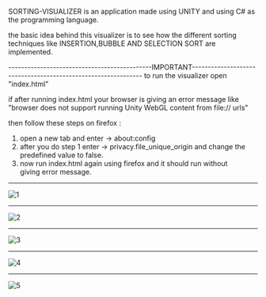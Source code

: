 SORTING-VISUALIZER is an application made using UNITY and using C# as the programming language.

the basic idea behind this visualizer is to see how the different sorting techniques like INSERTION,BUBBLE AND SELECTION SORT are implemented.


---------------------------------------------IMPORTANT--------------------------------------------------------------
to run the visualizer open "index.html"

if after running index.html your browser is giving an error message like 
"browser does not support running Unity WebGL content from file:// urls"

then follow these steps on firefox : 
1. open a new tab and enter ->    about:config
2. after you do step 1 enter ->    privacy.file_unique_origin
   and change the predefined value to false.
3. now run index.html again using firefox and it should run without      
    giving error message.   
---------------------------------------------------------------------------------------------------------------------

![1](https://user-images.githubusercontent.com/55275135/104321092-2ba17400-5509-11eb-865f-0c68c6993db6.jpg)

----

![2](https://user-images.githubusercontent.com/55275135/104691421-3be56900-572c-11eb-86cb-bd0eba3a7d9b.jpg)

----
![3](https://user-images.githubusercontent.com/55275135/104691436-4273e080-572c-11eb-9062-f7757ea50060.jpg)

----
![4](https://user-images.githubusercontent.com/55275135/104691446-47d12b00-572c-11eb-98d3-64bbe1123405.jpg)

----
![5](https://user-images.githubusercontent.com/55275135/104691465-4ef83900-572c-11eb-86a8-20994836c755.jpg)
